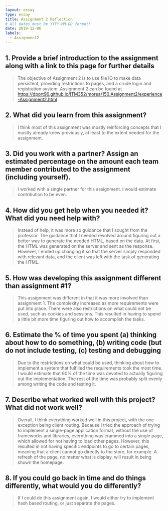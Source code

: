 ```yaml
---
layout: essay
type: essay
title: Assignment 2 Reflection
# All dates must be YYYY-MM-DD format!
date: 2019-12-06
labels:
  - Assignment2
---
```


## 1. Provide a brief introduction to the assignment along with a link to this page for further details
>The objective of Assignment 2 is to use file IO to make data persistent, providing restrictions to pages, and a crude login and registration system. Assignment 2 can be found at https://dport96.github.io/ITM352/morea/150.Assignment2/experience-Assignment2.html
## 2. What did you learn from this assignment?
>I think most of this assignment was mostly reinforcing concepts that I mostly already knew previously, at least to the extent needed for the assignment.
## 3. Did you work with a partner? Assign an estimated percentage on the amount each team member contributed to the assignment (including yourself).
>I worked with a single partner for this assignment. I would estimate contribution to be even.
## 4. How did you get help when you needed it? What did you need help with?
>Instead of help, it was more so guidance that I sought from the professor. The guidance that I needed revolved around figuring out a better way to generate the needed HTML, based on the data. At first, the HTML was generated on the server and sent as the response. However, I ended up changing it so that the server simply responded with relevant data, and the client was left with the task of generating the HTML.
## 5. How was developing this assignment different than assignment #1?
>This assignment was different in that it was more involved than assignment 1. The complexity increased as more requirements were put into place. There were also restrictions on what could not be used, such as cookies and sessions. This resulted in having to spend a little bit more time figuring out how to accomplish the tasks.
## 6. Estimate the % of time you spent (a) thinking about how to do something, (b) writing code (but do not include testing, (c) testing and debugging
>Due to the restrictions on what could be used, thinking about how to implement a system that fulfilled the requirements took the most time. I would estimate that 60% of the time was devoted to actually figuring out the implementation. The rest of the time was probably split evenly among writing the code and testing it.
## 7. Describe what worked well with this project? What did not work well?
>Overall, I think everything worked well in this project, with the one exception being client routing. Because I tried the approach of trying to implement a single-page application format, without the use of frameworks and libraries, everything was crammed into a single page, which allowed for not having to load other pages. However, this resulted in not having specific endpoints to go to certain pages, meaning that a client cannot go directly to the store, for example. A refresh of the page, no matter what is display, will result in being shown the homepage.
## 8. If you could go back in time and do things differently, what would you do differently?
>If I could do this assignment again, I would either try to implement hash based routing, or just separate the pages.
